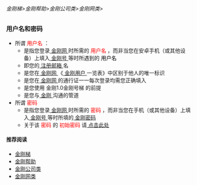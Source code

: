 ###### 金刚梯>金刚帮助>金刚公司类>金刚网类>
### 用户名和密码
- 所谓<font color="Red"> 用户名 </font>：
  - 是指您登录[ 金刚网 ](https://github.com/a2zitpro/web/blob/master/kksitecn.md)时所需的<font color="Red"> 用户名 </font>，而非当您在安卓手机（或其他设备）上填入[ 金刚号 ](https://github.com/a2zitpro/web/blob/master/kkid.md)等时所遇到的<font color="Black"> 用户名 </font>
  - 即您的[ 注册邮箱 ](https://github.com/a2zitpro/web/blob/master/emailaddressforregonkksitecn.md)名
  - 是您在[ 金刚网 ](https://github.com/a2zitpro/web/blob/master/kksitecn.md)《[ 金刚用户 ](https://github.com/a2zitpro/web/blob/master/kkuser.md)一览表》中区别于他人的唯一标识
  - 是您在[ 金刚网 ](https://github.com/a2zitpro/web/blob/master/kksitecn.md)的通行证一一每次登录均需您正确填入
  - 是您使用 金刚1.0金刚号梯 的前提
  - 是您与[ 金刚 ](https://github.com/a2zitpro/web/blob/master/a2zitpro.md)沟通的管道
- 所谓<font color="Red"> 密码 </font>
  - 是指您登录[ 金刚网 ](https://github.com/a2zitpro/web/blob/master/kksitecn.md)时所需的<font color="Red"> 密码 </font>，而非当您在手机（或其他设备）上填入[ 金刚号 ](https://github.com/a2zitpro/web/blob/master/kkid.md)等时所填的[ 金刚密码  ](https://github.com/a2zitpro/web/blob/master/parametersofkkid.md)
  - 关于该<font color="Red"> 密码 </font>的<font color="Red"> 初始密码 </font>请[ 点击此处 ](https://github.com/a2zitpro/web/blob/master/initialpasswdforloginkksitecn.md)
 

#### 推荐阅读
- [金刚梯](https://github.com/a2zitpro/web/blob/master/dlb.md)
- [金刚帮助](https://github.com/a2zitpro/web/blob/master/list_helpkkvpn.md)
- [金刚公司类](https://github.com/a2zitpro/web/blob/master/list_a2zitpro.md)
- [金刚网类](https://github.com/a2zitpro/web/blob/master/list_kksitecn.md)
